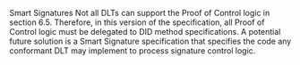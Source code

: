 Smart Signatures Not all DLTs can support the Proof of Control logic in
section 6.5. Therefore, in this version of the specification, all Proof of
Control logic must be delegated to DID method specifications. A potential
future solution is a Smart Signature specification that specifies the code any
conformant DLT may implement to process signature control logic.


